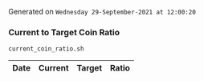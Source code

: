 Generated on `Wednesday 29-September-2021 at 12:00:20`

### Current to Target Coin Ratio
`current_coin_ratio.sh`

Date|Current|Target|Ratio
---|---|---|---
